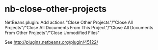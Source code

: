 nb-close-other-projects
=======================

NetBeans plugin: Add actions "Close Other Projects"/"Close All Projects"/"Close All Documents From This Project"/"Close All Documents From Other Projects"/"Close Unmodified Files"

See http://plugins.netbeans.org/plugin/45122/
